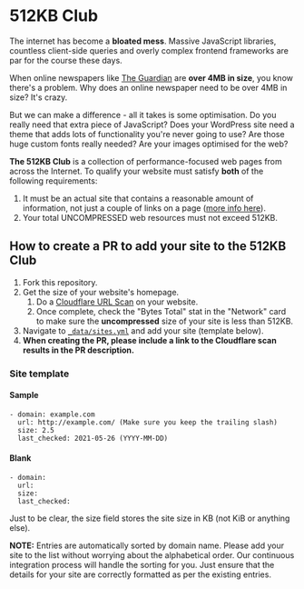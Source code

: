 # 512KB Club

The internet has become a **bloated mess**. Massive JavaScript libraries, countless client-side queries and overly complex frontend frameworks are par for the course these days.

When online newspapers like [The Guardian](https://www.theguardian.com/uk) are **over 4MB in size**, you know there's a problem. Why does an online newspaper need to be over 4MB in size? It's crazy.

But we can make a difference - all it takes is some optimisation. Do you really need that extra piece of JavaScript? Does your WordPress site need a theme that adds lots of functionality you're never going to use? Are those huge custom fonts really needed? Are your images optimised for the web?

**The 512KB Club** is a collection of performance-focused web pages from across the Internet. To qualify your website must satisfy **both** of the following requirements:

1. It must be an actual site that contains a reasonable amount of information, not just a couple of links on a page ([more info here](https://512kb.club/#lightweight-notice)).
2. Your total UNCOMPRESSED web resources must not exceed 512KB.

## How to create a PR to add your site to the 512KB Club

1. Fork this repository.
2. Get the size of your website's homepage.
    1. Do a <a target="_blank" href="https://radar.cloudflare.com/scan">Cloudflare URL Scan</a> on your website.
    2. Once complete, check the "Bytes Total" stat in the "Network" card to make sure the **uncompressed** size of your site is less than 512KB.
3. Navigate to [`_data/sites.yml`](./_data/sites.yml) and add your site (template below).
4.  **When creating the PR, please include a link to the Cloudflare scan results in the PR description.**

### Site template

#### Sample
```
- domain: example.com
  url: http://example.com/ (Make sure you keep the trailing slash)
  size: 2.5
  last_checked: 2021-05-26 (YYYY-MM-DD)
```
#### Blank
```
- domain:
  url:
  size:
  last_checked:
```

Just to be clear, the size field stores the site size in KB (not KiB or anything else).

**NOTE:** Entries are automatically sorted by domain name. Please add your site to the list without worrying about the alphabetical order. Our continuous integration process will handle the sorting for you. Just ensure that the details for your site are correctly formatted as per the existing entries.
